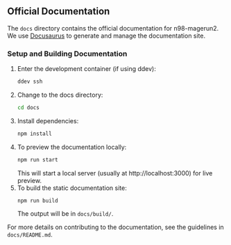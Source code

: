## Official Documentation

The `docs` directory contains the official documentation for n98-magerun2. We use [Docusaurus](https://docusaurus.io/) to generate and manage the documentation site.

### Setup and Building Documentation

1. Enter the development container (if using ddev):
   ```bash
   ddev ssh
   ```
2. Change to the docs directory:
   ```bash
   cd docs
   ```
3. Install dependencies:
   ```bash
   npm install
   ```
4. To preview the documentation locally:
   ```bash
   npm run start
   ```
   This will start a local server (usually at http://localhost:3000) for live preview.
5. To build the static documentation site:
   ```bash
   npm run build
   ```
   The output will be in `docs/build/`.

For more details on contributing to the documentation, see the guidelines in `docs/README.md`.
